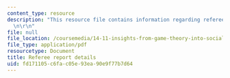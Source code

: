 ```yaml
---
content_type: resource
description: "This resource file contains information regarding referee report details.\r\
  \n\r\n"
file: null
file_location: /coursemedia/14-11-insights-from-game-theory-into-social-behavior-fall-2013/fd171105c6fac05e93ea90e9f77b7d64_MIT14_11F13_Refere_Rep_Det.pdf
file_type: application/pdf
resourcetype: Document
title: Referee report details
uid: fd171105-c6fa-c05e-93ea-90e9f77b7d64
---
```

